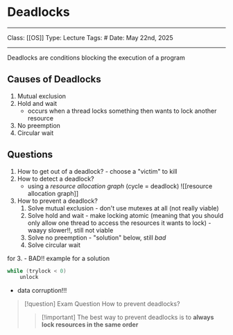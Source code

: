 # Deadlocks
___
Class: [[OS]]
Type: Lecture
Tags: # 
Date: May 22nd, 2025
___
Deadlocks are conditions blocking the execution of a program 
## Causes of Deadlocks
1. Mutual exclusion
2. Hold and wait 
	- occurs when a thread locks something then wants to lock another resource
3. No preemption 
4. Circular wait
## Questions

1. How to get out of a deadlock? - choose a "victim" to kill
2. How to detect a deadlock? 
	- using a *resource allocation graph* (cycle = deadlock)
![[resource allocation graph]]
3. How to prevent a deadlock?
	1. Solve mutual exclusion - don't use mutexes at all (not really viable)
	2. Solve hold and wait - make locking atomic (meaning that you should only allow one thread to access the resources it wants to lock) - waayy slower!!, still not viable
	3. Solve no preemption - "solution" below, still *bad*
	4. Solve circular wait

for 3. - BAD!! example for a solution
```c
while (trylock < 0)
	unlock
```
- data corruption!!! 

>[!question] Exam Question 
>How to prevent deadlocks?
>>[!important] The best way to prevent deadlocks is to **always lock resources in the same order**

